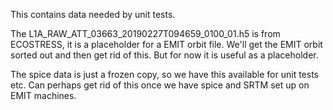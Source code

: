 This contains data needed by unit tests.

The L1A_RAW_ATT_03663_20190227T094659_0100_01.h5 is from ECOSTRESS, it is 
a placeholder for a EMIT orbit file. We'll get the EMIT orbit sorted out and
then get rid of this. But for now it is useful as a placeholder.

The spice data is just a frozen copy, so we have this available for unit
tests etc. Can perhaps get rid of this once we have spice and SRTM set up
on EMIT machines.
